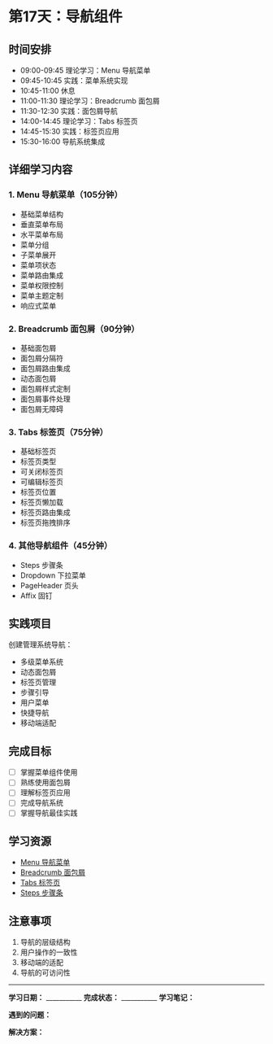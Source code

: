 # 第17天：导航组件

## 时间安排
- 09:00-09:45 理论学习：Menu 导航菜单
- 09:45-10:45 实践：菜单系统实现
- 10:45-11:00 休息
- 11:00-11:30 理论学习：Breadcrumb 面包屑
- 11:30-12:30 实践：面包屑导航
- 14:00-14:45 理论学习：Tabs 标签页
- 14:45-15:30 实践：标签页应用
- 15:30-16:00 导航系统集成

## 详细学习内容

### 1. Menu 导航菜单（105分钟）
- 基础菜单结构
- 垂直菜单布局
- 水平菜单布局
- 菜单分组
- 子菜单展开
- 菜单项状态
- 菜单路由集成
- 菜单权限控制
- 菜单主题定制
- 响应式菜单

### 2. Breadcrumb 面包屑（90分钟）
- 基础面包屑
- 面包屑分隔符
- 面包屑路由集成
- 动态面包屑
- 面包屑样式定制
- 面包屑事件处理
- 面包屑无障碍

### 3. Tabs 标签页（75分钟）
- 基础标签页
- 标签页类型
- 可关闭标签页
- 可编辑标签页
- 标签页位置
- 标签页懒加载
- 标签页路由集成
- 标签页拖拽排序

### 4. 其他导航组件（45分钟）
- Steps 步骤条
- Dropdown 下拉菜单
- PageHeader 页头
- Affix 固钉

## 实践项目
创建管理系统导航：
- 多级菜单系统
- 动态面包屑
- 标签页管理
- 步骤引导
- 用户菜单
- 快捷导航
- 移动端适配

## 完成目标
- [ ] 掌握菜单组件使用
- [ ] 熟练使用面包屑
- [ ] 理解标签页应用
- [ ] 完成导航系统
- [ ] 掌握导航最佳实践

## 学习资源
- [Menu 导航菜单](https://element-plus.org/zh-CN/component/menu.html)
- [Breadcrumb 面包屑](https://element-plus.org/zh-CN/component/breadcrumb.html)
- [Tabs 标签页](https://element-plus.org/zh-CN/component/tabs.html)
- [Steps 步骤条](https://element-plus.org/zh-CN/component/steps.html)

## 注意事项
1. 导航的层级结构
2. 用户操作的一致性
3. 移动端的适配
4. 导航的可访问性

---

**学习日期：** ___________
**完成状态：** ___________
**学习笔记：**



**遇到的问题：**



**解决方案：**